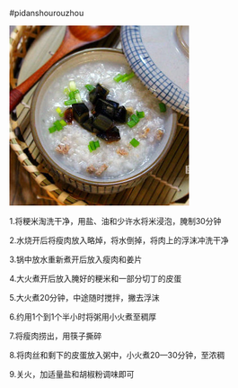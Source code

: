 #pidanshourouzhou

![image](https://github.com/alexwan316/Food/blob/main/%E6%88%90%E5%93%81/pidanshourouzhou/pidanshourouzhou.jpeg)

1.将粳米淘洗干净，用盐、油和少许水将米浸泡，腌制30分钟

2.水烧开后将瘦肉放入略焯，将水倒掉，将肉上的浮沫冲洗干净

3.锅中放水重新煮开后放入瘦肉和姜片

4.大火煮开后放入腌好的粳米和一部分切丁的皮蛋

5.大火煮20分钟，中途随时搅拌，撇去浮沫

6.约用1个到1个半小时将粥用小火煮至稠厚

7.将瘦肉捞出，用筷子撕碎

8.将肉丝和剩下的皮蛋放入粥中，小火煮20—30分钟，至浓稠

9.关火，加适量盐和胡椒粉调味即可
